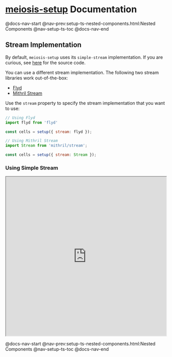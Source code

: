 # [meiosis-setup](https://meiosis.js.org/setup) Documentation

@docs-nav-start
@nav-prev:setup-ts-nested-components.html:Nested Components
@nav-setup-ts-toc
@docs-nav-end

## Stream Implementation

By default, `meiosis-setup` uses its `simple-stream` implementation. If you are curious, see
[here](https://github.com/foxdonut/meiosis/blob/master/helpers/setup/source/src/simple-stream/index.ts)
for the source code.

You can use a different stream implementation. The following two stream libraries work
out-of-the-box:

- [Flyd](https://github.com/paldepind/flyd)
- [Mithril Stream](https://mithril.js.org/stream.html)

Use the `stream` property to specify the stream implementation that you want to use:

```js
// Using Flyd
import flyd from 'flyd'

const cells = setup({ stream: flyd });
```

```js
// Using Mithril Stream
import Stream from 'mithril/stream';

const cells = setup({ stream: Stream });
```

### Using Simple Stream

<iframe src="https://stackblitz.com/github/foxdonut/meiosis/tree/master/helpers/setup/examples/snippets?embed=1&terminalHeight=0&ctl=1&view=editor&file=src/simple-stream.ts" style="width:100%;height:500px"></iframe>

@docs-nav-start
@nav-prev:setup-ts-nested-components.html:Nested Components
@nav-setup-ts-toc
@docs-nav-end
